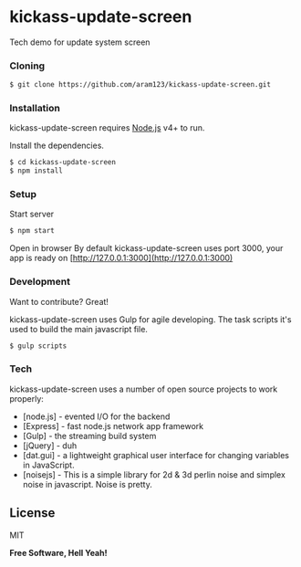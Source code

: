 # kickass-update-screen
Tech demo for update system screen

### Cloning
``` sh
$ git clone https://github.com/aram123/kickass-update-screen.git
```

### Installation

kickass-update-screen requires [Node.js](https://nodejs.org/) v4+ to run.

Install the dependencies.

```sh
$ cd kickass-update-screen
$ npm install
```

### Setup
Start server
```sh
$ npm start
```
Open in browser
By default kickass-update-screen uses port 3000, your app is ready on [http://127.0.0.1:3000](http://127.0.0.1:3000)

### Development

Want to contribute? Great!

kickass-update-screen uses Gulp for agile developing.
The task scripts it's used to build the main javascript file.

```sh
$ gulp scripts
```

### Tech

kickass-update-screen uses a number of open source projects to work properly:

* [node.js] - evented I/O for the backend
* [Express] - fast node.js network app framework
* [Gulp] - the streaming build system
* [jQuery] - duh
* [dat.gui] - a lightweight graphical user interface for changing variables in JavaScript. 
* [noisejs] - This is a simple library for 2d & 3d perlin noise and simplex noise in javascript. Noise is pretty.

License
----

MIT


**Free Software, Hell Yeah!**